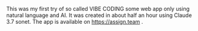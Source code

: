 This was my first try of so called VIBE CODING some web app only using natural language and AI. It was created in about half an hour using Claude 3.7 sonet. The app is available on https://assign.team .
